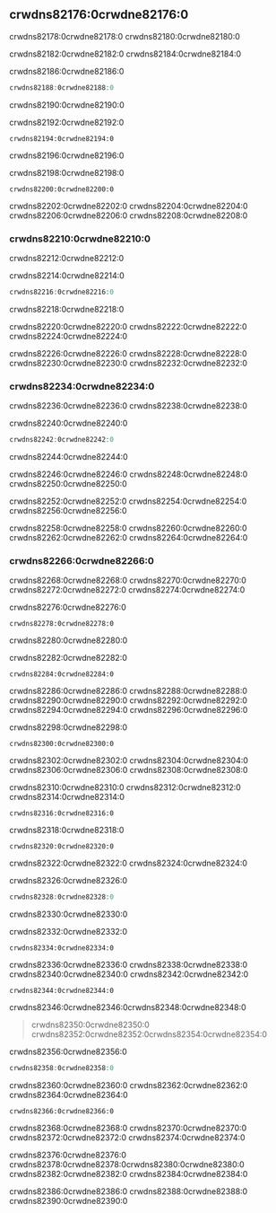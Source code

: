 ## crwdns82176:0crwdne82176:0

crwdns82178:0crwdne82178:0 crwdns82180:0crwdne82180:0

crwdns82182:0crwdne82182:0 crwdns82184:0crwdne82184:0

<span class="filename">crwdns82186:0crwdne82186:0</span>

```rust
crwdns82188:0crwdne82188:0
```


<span class="caption">crwdns82190:0crwdne82190:0</span>

crwdns82192:0crwdne82192:0

```console
crwdns82194:0crwdne82194:0
```

crwdns82196:0crwdne82196:0

crwdns82198:0crwdne82198:0

```rust,ignore
crwdns82200:0crwdne82200:0
```

crwdns82202:0crwdne82202:0 crwdns82204:0crwdne82204:0 crwdns82206:0crwdne82206:0<!-- ignore --> crwdns82208:0crwdne82208:0

### crwdns82210:0crwdne82210:0

crwdns82212:0crwdne82212:0

<span class="filename">crwdns82214:0crwdne82214:0</span>

```rust
crwdns82216:0crwdne82216:0
```


<span class="caption">crwdns82218:0crwdne82218:0</span>

crwdns82220:0crwdne82220:0 crwdns82222:0crwdne82222:0 crwdns82224:0crwdne82224:0

crwdns82226:0crwdne82226:0 crwdns82228:0crwdne82228:0 crwdns82230:0crwdne82230:0 crwdns82232:0crwdne82232:0

### crwdns82234:0crwdne82234:0

crwdns82236:0crwdne82236:0 crwdns82238:0crwdne82238:0

<span class="filename">crwdns82240:0crwdne82240:0</span>

```rust
crwdns82242:0crwdne82242:0
```

<span class="caption">crwdns82244:0crwdne82244:0</span>

crwdns82246:0crwdne82246:0 crwdns82248:0crwdne82248:0 crwdns82250:0crwdne82250:0

crwdns82252:0crwdne82252:0 crwdns82254:0crwdne82254:0 crwdns82256:0crwdne82256:0

crwdns82258:0crwdne82258:0 crwdns82260:0crwdne82260:0 crwdns82262:0crwdne82262:0 crwdns82264:0crwdne82264:0

### crwdns82266:0crwdne82266:0

crwdns82268:0crwdne82268:0 crwdns82270:0crwdne82270:0<!-- ignore --> crwdns82272:0crwdne82272:0 crwdns82274:0crwdne82274:0

<span class="filename">crwdns82276:0crwdne82276:0</span>

```rust,ignore,does_not_compile
crwdns82278:0crwdne82278:0
```


<span class="caption">crwdns82280:0crwdne82280:0</span>

crwdns82282:0crwdne82282:0

```text
crwdns82284:0crwdne82284:0
```

crwdns82286:0crwdne82286:0 crwdns82288:0crwdne82288:0 crwdns82290:0crwdne82290:0 crwdns82292:0crwdne82292:0 crwdns82294:0crwdne82294:0 crwdns82296:0crwdne82296:0

crwdns82298:0crwdne82298:0

```text
crwdns82300:0crwdne82300:0
```

crwdns82302:0crwdne82302:0 crwdns82304:0crwdne82304:0 crwdns82306:0crwdne82306:0 crwdns82308:0crwdne82308:0

crwdns82310:0crwdne82310:0 crwdns82312:0crwdne82312:0 crwdns82314:0crwdne82314:0

```text
crwdns82316:0crwdne82316:0
```

crwdns82318:0crwdne82318:0

```text
crwdns82320:0crwdne82320:0
```

crwdns82322:0crwdne82322:0 crwdns82324:0crwdne82324:0

<span class="filename">crwdns82326:0crwdne82326:0</span>

```rust
crwdns82328:0crwdne82328:0
```


<span class="caption">crwdns82330:0crwdne82330:0</span>

crwdns82332:0crwdne82332:0

```console
crwdns82334:0crwdne82334:0
```

crwdns82336:0crwdne82336:0 crwdns82338:0crwdne82338:0 crwdns82340:0crwdne82340:0 crwdns82342:0crwdne82342:0

```console
crwdns82344:0crwdne82344:0
```

crwdns82346:0crwdne82346:0<!-- ignore -->crwdns82348:0crwdne82348:0

> crwdns82350:0crwdne82350:0 crwdns82352:0crwdne82352:0<!-- ignore -->crwdns82354:0crwdne82354:0

crwdns82356:0crwdne82356:0

```rust
crwdns82358:0crwdne82358:0
```

crwdns82360:0crwdne82360:0 crwdns82362:0crwdne82362:0 crwdns82364:0crwdne82364:0

```console
crwdns82366:0crwdne82366:0
```

crwdns82368:0crwdne82368:0 crwdns82370:0crwdne82370:0 crwdns82372:0crwdne82372:0 crwdns82374:0crwdne82374:0

crwdns82376:0crwdne82376:0 crwdns82378:0crwdne82378:0<!--
ignore -->crwdns82380:0crwdne82380:0 crwdns82382:0crwdne82382:0 crwdns82384:0crwdne82384:0

crwdns82386:0crwdne82386:0 crwdns82388:0crwdne82388:0 crwdns82390:0crwdne82390:0
